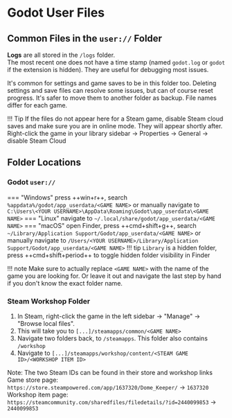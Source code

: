 # Godot User Files

## Common Files in the `user://` Folder
**Logs** are all stored in the `/logs` folder.  
The most recent one does not have a time stamp (named `godot.log` or `godot` if the extension is hidden). 
They are useful for debugging most issues.

It's common for settings and game saves to be in this folder too.
Deleting settings and save files can resolve some issues, but can of course reset progress. 
It's safer to move them to another folder as backup. File names differ for each game.

!!! Tip
    If the files do not appear here for a Steam game, disable Steam cloud saves and make sure you are in online mode. They will appear shortly after.
    Right-click the game in your library sidebar -> Properties -> General -> disable Steam Cloud

## Folder Locations

### Godot `user://`
=== "Windows" 
    press ++win+r++, search 
    ```
    %appdata%/godot/app_userdata/<GAME NAME>
    ```
    or manually navigate to
    ```
    C:\Users\<YOUR USERNAME>\AppData\Roaming\Godot\app_userdata\<GAME NAME>
    ```
=== "Linux" 
    navigate to
    ```
    ~/.local/share/godot/app_userdata/<GAME NAME>
    ```
=== "macOS" 
    open Finder, press ++cmd+shift+g++, search
    ```
    ~/Library/Application Support/Godot/app_userdata/<GAME NAME>
    ```
    or manually navigate to
    ```
    /Users/<YOUR USERNAME>/Library/Application Support/Godot/app_userdata/<GAME NAME>
    ```
    !!! tip
        `Library` is a hidden folder, press ++cmd+shift+period++ to toggle hidden folder visibility in Finder

!!! note
    Make sure to actually replace `<GAME NAME>` with the name of the game you are looking for. 
    Or leave it out and navigate the last step by hand if you don't know the exact folder name.


### Steam Workshop Folder

1. In Steam, right-click the game in the left sidebar -> "Manage" -> "Browse local files".  
2. This will take you to `[...]/steamapps/common/<GAME NAME>`
3. Navigate two folders back, to `/steamapps`. This folder also contains `/workshop`
4. Navigate to `[...]/steamapps/workshop/content/<STEAM GAME ID>/<WORKSHOP ITEM ID>`

Note:
The two Steam IDs can be found in their store and workshop links   
Game store page: `https://store.steampowered.com/app/1637320/Dome_Keeper/` -> `1637320`  
Workshop item page: `https://steamcommunity.com/sharedfiles/filedetails/?id=2440099853` -> `2440099853`

